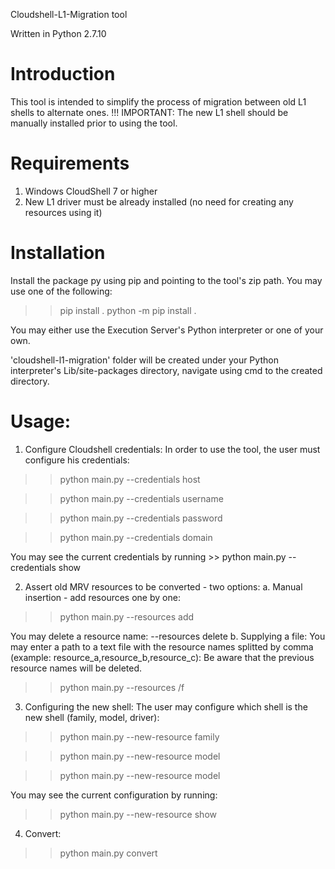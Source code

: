 Cloudshell-L1-Migration tool

Written in Python 2.7.10


Introduction
======================
This tool is intended to simplify the process of migration between old L1 shells to alternate ones.
!!! IMPORTANT: The new L1 shell should be manually installed prior to using the tool.

Requirements
======================
1. Windows CloudShell 7 or higher
2. New L1 driver must be already installed (no need for creating any resources using it)

Installation
======================
Install the package py using pip and pointing to the tool's zip path. You may use one of the following:

>>pip install <ToolPath>.
>>python -m pip install <ToolPath>.

You may either use the Execution Server's Python interpreter or one of your own.

'cloudshell-l1-migration' folder will be created under your Python interpreter's Lib/site-packages directory,
navigate using cmd to the created directory.


Usage:
======================
1. Configure Cloudshell credentials: In order to use the tool, the user must configure his credentials:

>> python main.py --credentials host <CSHost>
  
>> python main.py --credentials username <CSUserName>
  
>> python main.py --credentials password <CSPassword>
  
>> python main.py --credentials domain <CSDomain>
  
You may see the current credentials by running >> python main.py --credentials show

2. Assert old MRV resources to be converted - two options:
a. Manual insertion - add resources one by one:

>> python main.py --resources add <ResourceName>
  
You may delete a resource name:
--resources delete <ResourceName>
b. Supplying a file:
You may enter a path to a text file with the resource names splitted by comma (example: resource_a,resource_b,resource_c):
Be aware that the previous resource names will be deleted.
  
>> python main.py --resources /f <FullFilePath>

3. Configuring the new shell: The user may configure which shell is the new shell (family, model, driver):

>> python main.py --new-resource family <ResourceFamily>
  
>> python main.py --new-resource model <ResourceModel>
  
>> python main.py --new-resource model <ResourceDriver>
  
You may see the current configuration by running:

>> python main.py --new-resource show

4. Convert:

>> python main.py convert
